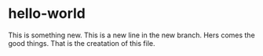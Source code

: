 # hello-world
This is something new.
This is a new line in the new branch.
Hers comes the good things. That is the creatation of this file.
